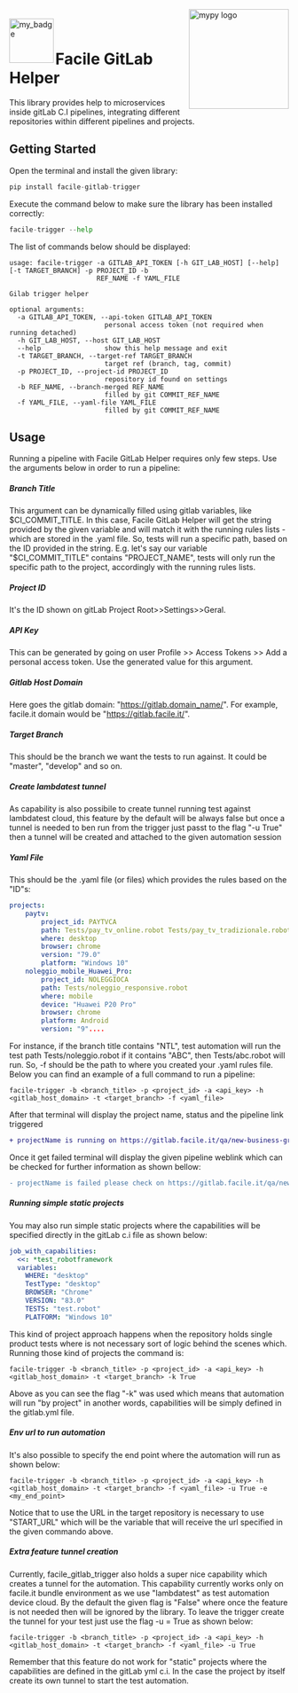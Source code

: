 <img align="right" src="https://assinews-assinformdalcine.netdna-ssl.com/wp-content/uploads/2017/02/facileit.png" alt="mypy logo" width="180"/>
</br>
<img align="left" src=https://img.shields.io/badge/pylint-9.88-green alt="my_badge" width="80px" />
</br>


# Facile GitLab Helper

This library provides help to microservices inside gitLab C.I pipelines, integrating different repositories within different pipelines and projects.

## Getting Started

Open the terminal and install the given library:

```python
pip install facile-gitlab-trigger
```

Execute the command below to make sure the library has been installed correctly:

```python
facile-trigger --help
```

The list of commands below should be displayed:

```shell
usage: facile-trigger -a GITLAB_API_TOKEN [-h GIT_LAB_HOST] [--help] [-t TARGET_BRANCH] -p PROJECT_ID -b
                      REF_NAME -f YAML_FILE

Gilab trigger helper

optional arguments:
  -a GITLAB_API_TOKEN, --api-token GITLAB_API_TOKEN
                        personal access token (not required when running detached)
  -h GIT_LAB_HOST, --host GIT_LAB_HOST
  --help                show this help message and exit
  -t TARGET_BRANCH, --target-ref TARGET_BRANCH
                        target ref (branch, tag, commit)
  -p PROJECT_ID, --project-id PROJECT_ID
                        repository id found on settings
  -b REF_NAME, --branch-merged REF_NAME
                        filled by git COMMIT_REF_NAME
  -f YAML_FILE, --yaml-file YAML_FILE
                        filled by git COMMIT_REF_NAME
```

## Usage

Running a pipeline with Facile GitLab Helper requires only few steps.
Use the arguments below in order to run a pipeline:

##### Branch Title

This argument can be dynamically filled using gitlab variables, like $CI_COMMIT_TITLE. In this case, Facile GitLab Helper will get the string provided by the given variable and will match it with the running rules lists - which are stored in the .yaml file. So, tests will run a specific path, based on the ID provided in the string. E.g. let's say our variable "$CI_COMMIT_TITLE" contains "PROJECT_NAME", tests will only run the specific path to the project, accordingly with the running rules lists.

##### Project ID

It's the ID shown on gitLab Project Root>>Settings>>Geral.

##### API Key

This can be generated by going on user Profile >> Access Tokens >> Add a personal access token. Use the generated value for this argument.

##### Gitlab Host Domain

Here goes the gitlab domain: "https://gitlab.domain_name/". For example, facile.it domain would be "https://gitlab.facile.it/".

##### Target Branch

This should be the branch we want the tests to run against. It could be "master", "develop" and so on.

##### Create lambdatest tunnel

As capability is also possibile to create tunnel running test against lambdatest cloud, this feature by the default will be always false but once a tunnel is needed to ben run from the trigger just passt to the flag "-u True" then a tunnel will be created and attached to the given automation session

##### Yaml File

This should be the .yaml file (or files) which provides the rules based on the "ID"s:

```yaml
projects:
    paytv:
        project_id: PAYTVCA
        path: Tests/pay_tv_online.robot Tests/pay_tv_tradizionale.robot
        where: desktop
        browser: chrome
        version: "79.0"
        platform: "Windows 10"
    noleggio_mobile_Huawei_Pro: 
        project_id: NOLEGGIOCA
        path: Tests/noleggio_responsive.robot
        where: mobile
        device: "Huawei P20 Pro"
        browser: chrome
        platform: Android
        version: "9"....
```

For instance, if the branch title contains "NTL", test automation will run the test path Tests/noleggio.robot if it contains "ABC", then Tests/abc.robot will run. So, -f should be the path to where you created your .yaml rules file.
Below you can find an example of a full command to run a pipeline:

```shell
facile-trigger -b <branch_title> -p <project_id> -a <api_key> -h <gitlab_host_domain> -t <target_branch> -f <yaml_file>
```

After that terminal will display the project name, status and the pipeline link triggered

```diff
+ projectName is running on https://gitlab.facile.it/qa/new-business-group/nattp/pipelines/164014
```

Once it get failed terminal will display the given pipeline weblink which can be checked for further information as shown bellow:

```diff
- projectName is failed please check on https://gitlab.facile.it/qa/new-business-group/nattp/pipelines/164014
```

##### Running simple static projects

You may also run simple static projects where the capabilities will be specified directly in the gitLab c.i file as shown below:

```yaml
job_with_capabilities:
  <<: *test_robotframework
  variables:
    WHERE: "desktop"
    TestType: "desktop"
    BROWSER: "Chrome"
    VERSION: "83.0"
    TESTS: "test.robot"
    PLATFORM: "Windows 10"
```

This kind of project approach happens when the repository holds single product tests where is not necessary sort of logic behind the scenes which. Running those kind of projects the command is:

```shell
facile-trigger -b <branch_title> -p <project_id> -a <api_key> -h <gitlab_host_domain> -t <target_branch> -k True
```

Above as you can see the flag "-k" was used which means that automation will run "by project" in another words, capabilities will be simply defined in the gitlab.yml file.

##### Env url to run automation

It's also possible to specify the end point where the automation will run as shown below:

```shell
facile-trigger -b <branch_title> -p <project_id> -a <api_key> -h <gitlab_host_domain> -t <target_branch> -f <yaml_file> -u True -e <my_end_point>
```

Notice that to use the URL in the target repository is necessary to use "START_URL" which will be the variable that will receive the url specified in the given commando above.

##### Extra feature tunnel creation

Currently, facile_gitlab_trigger also holds a super nice capability which creates a tunnel for the automation. This capability currently works only on facile.it bundle environment as we use "lambdatest" as test automation device cloud. By the default the given flag is "False" where once the feature is not needed then will be ignored by the library. To leave the trigger create the tunnel for your test just use the flag -u = True as shown below:

```shell
facile-trigger -b <branch_title> -p <project_id> -a <api_key> -h <gitlab_host_domain> -t <target_branch> -f <yaml_file> -u True
```

Remember that this feature do not work for "static" projects where the capabilities are defined in the gitLab yml c.i. In the case the project by itself create its own tunnel to start the test automation.